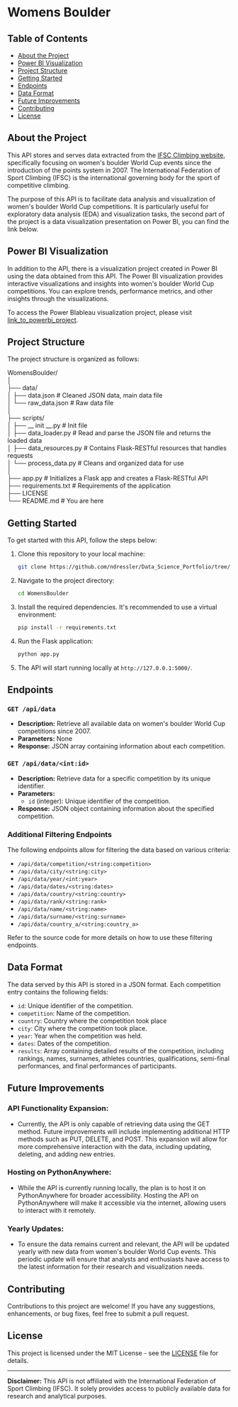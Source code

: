 # Womens Boulder

## Table of Contents
- [About the Project](#about-the-project)
- [Power BI Visualization](#powerbi-visualization)
- [Project Structure](#project-structure)
- [Getting Started](#getting-started)
- [Endpoints](#endpoints)
- [Data Format](#data-format)
- [Future Improvements](#future-improvements)
- [Contributing](#contributing)
- [License](#license)

## About the Project

This API stores and serves data extracted from the <a href="https://www.ifsc-climbing.org/" target="_blank">IFSC Climbing website</a>, specifically focusing on women's boulder World Cup events since the introduction of the points system in 2007. The International Federation of Sport Climbing (IFSC) is the international governing body for the sport of competitive climbing.

The purpose of this API is to facilitate data analysis and visualization of women's boulder World Cup competitions. It is particularly useful for exploratory data analysis (EDA) and visualization tasks, the second part of the project is a data visualization presentation on Power BI, you can find the link below.

## Power BI Visualization

In addition to the API, there is a visualization project created in Power BI using the data obtained from this API. The Power BI visualization provides interactive visualizations and insights into women's boulder World Cup competitions. You can explore trends, performance metrics, and other insights through the visualizations.

To access the Power BIableau visualization project, please visit [link_to_powerbi_project](link_to_powerbi_project).

## Project Structure

The project structure is organized as follows:

WomensBoulder/<br>
│<br>
├── data/<br>
│   ├── data.json        # Cleaned JSON data, main data file<br>
│   └── raw_data.json    # Raw data file<br>
│<br>
├── scripts/<br>
│   ├── __ init __.py            # Init file<br>
│   ├── data_loader.py            # Read and parse the JSON file and returns the loaded data<br>
│   ├── data_resources.py           # Contains Flask-RESTful resources that handles requests<br>
│   └── process_data.py           # Cleans and organized data for use<br>
│<br>
├── app.py      # Initializes a Flask app and creates a Flask-RESTful API<br>
├── requirements.txt  # Requirements of the application<br>
├── LICENSE<br>
└── README.md                              # You are here

## Getting Started

To get started with this API, follow the steps below:

1. Clone this repository to your local machine:

   ```bash
   git clone https://github.com/ndressler/Data_Science_Portfolio/tree/main/WomensBoulder
   ```

2. Navigate to the project directory:

   ```bash
   cd WomensBoulder
   ```

3. Install the required dependencies. It's recommended to use a virtual environment:

   ```bash
   pip install -r requirements.txt
   ```

4. Run the Flask application:

   ```bash
   python app.py
   ```

5. The API will start running locally at `http://127.0.0.1:5000/`.

## Endpoints

### `GET /api/data`

- **Description:** Retrieve all available data on women's boulder World Cup competitions since 2007.
- **Parameters:** None
- **Response:** JSON array containing information about each competition.

### `GET /api/data/<int:id>`

- **Description:** Retrieve data for a specific competition by its unique identifier.
- **Parameters:**
  - `id` (integer): Unique identifier of the competition.
- **Response:** JSON object containing information about the specified competition.

### Additional Filtering Endpoints

The following endpoints allow for filtering the data based on various criteria:

- `/api/data/competition/<string:competition>`
- `/api/data/city/<string:city>`
- `/api/data/year/<int:year>`
- `/api/data/dates/<string:dates>`
- `/api/data/country/<string:country>`
- `/api/data/rank/<string:rank>`
- `/api/data/name/<string:name>`
- `/api/data/surname/<string:surname>`
- `/api/data/country_a/<string:country_a>`

Refer to the source code for more details on how to use these filtering endpoints.

## Data Format

The data served by this API is stored in a JSON format. Each competition entry contains the following fields:

- `id`: Unique identifier of the competition.
- `competition`: Name of the competition.
- `country`: Country where the competition took place
- `city`: City where the competition took place.
- `year`: Year when the competition was held.
- `dates`: Dates of the competition.
- `results`: Array containing detailed results of the competition, including rankings, names, surnames, athletes countries, qualifications, semi-final performances, and final performances of participants.

## Future Improvements

### API Functionality Expansion:
- Currently, the API is only capable of retrieving data using the GET method. Future improvements will include implementing additional HTTP methods such as PUT, DELETE, and POST. This expansion will allow for more comprehensive interaction with the data, including updating, deleting, and adding new entries.

### Hosting on PythonAnywhere:
- While the API is currently running locally, the plan is to host it on PythonAnywhere for broader accessibility. Hosting the API on PythonAnywhere will make it accessible via the internet, allowing users to interact with it remotely.

### Yearly Updates:
- To ensure the data remains current and relevant, the API will be updated yearly with new data from women's boulder World Cup events. This periodic update will ensure that analysts and enthusiasts have access to the latest information for their research and visualization needs.

## Contributing

Contributions to this project are welcome! If you have any suggestions, enhancements, or bug fixes, feel free to submit a pull request.

## License

This project is licensed under the MIT License - see the [LICENSE](LICENSE) file for details.


---

**Disclaimer:** This API is not affiliated with the International Federation of Sport Climbing (IFSC). It solely provides access to publicly available data for research and analytical purposes.
